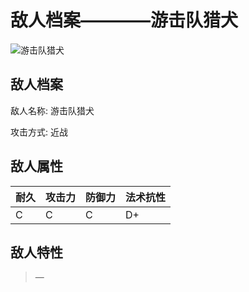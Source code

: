 # 敌人档案————游击队猎犬

![游击队猎犬](./eneIcons/游击队猎犬.png)

## 敌人档案

敌人名称: 游击队猎犬

攻击方式: 近战

## 敌人属性

| 耐久      | 攻击力  | 防御力 | 法术抗性 |
|---------|------|-----|------|
| C | C | C | D+ |

## 敌人特性
> —
